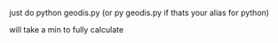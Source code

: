 just do python geodis.py (or py geodis.py if thats your alias for python)

will take a min to fully calculate
